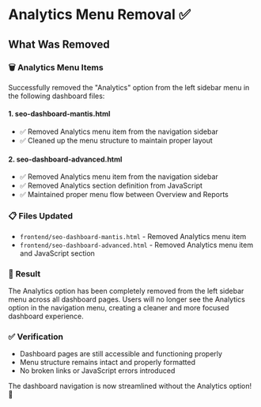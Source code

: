 # Analytics Menu Removal ✅

## What Was Removed

### 🗑️ **Analytics Menu Items**
Successfully removed the "Analytics" option from the left sidebar menu in the following dashboard files:

#### **1. seo-dashboard-mantis.html**
- ✅ Removed Analytics menu item from the navigation sidebar
- ✅ Cleaned up the menu structure to maintain proper layout

#### **2. seo-dashboard-advanced.html**
- ✅ Removed Analytics menu item from the navigation sidebar
- ✅ Removed Analytics section definition from JavaScript
- ✅ Maintained proper menu flow between Overview and Reports

### 📋 **Files Updated**
- `frontend/seo-dashboard-mantis.html` - Removed Analytics menu item
- `frontend/seo-dashboard-advanced.html` - Removed Analytics menu item and JavaScript section

### 🎯 **Result**
The Analytics option has been completely removed from the left sidebar menu across all dashboard pages. Users will no longer see the Analytics option in the navigation menu, creating a cleaner and more focused dashboard experience.

### ✅ **Verification**
- Dashboard pages are still accessible and functioning properly
- Menu structure remains intact and properly formatted
- No broken links or JavaScript errors introduced

The dashboard navigation is now streamlined without the Analytics option! 🚀




